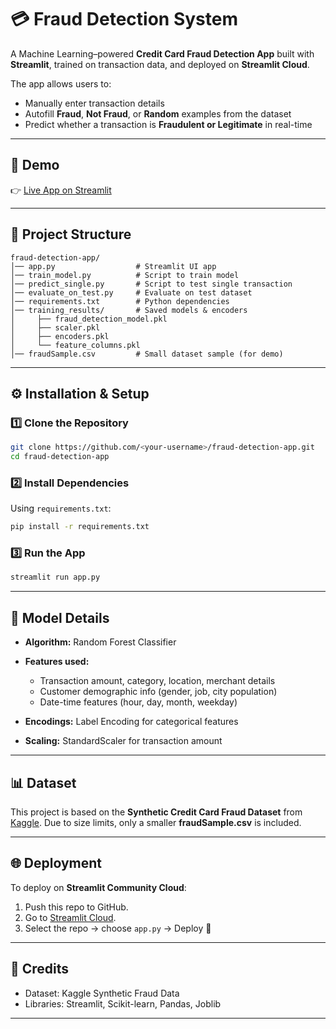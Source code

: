 # 💳 Fraud Detection System

A Machine Learning–powered **Credit Card Fraud Detection App** built with **Streamlit**, trained on transaction data, and deployed on **Streamlit Cloud**.

The app allows users to:

* Manually enter transaction details
* Autofill **Fraud**, **Not Fraud**, or **Random** examples from the dataset
* Predict whether a transaction is **Fraudulent or Legitimate** in real-time

---

## 🚀 Demo

👉 [Live App on Streamlit](https://creditcardfd.streamlit.app/)

---

## 📂 Project Structure

```
fraud-detection-app/
│── app.py                  # Streamlit UI app
│── train_model.py          # Script to train model
│── predict_single.py       # Script to test single transaction
│── evaluate_on_test.py     # Evaluate on test dataset
│── requirements.txt        # Python dependencies
│── training_results/       # Saved models & encoders
│     ├── fraud_detection_model.pkl
│     ├── scaler.pkl
│     ├── encoders.pkl
│     └── feature_columns.pkl
│── fraudSample.csv         # Small dataset sample (for demo)
```

---

## ⚙️ Installation & Setup

### 1️⃣ Clone the Repository

```bash
git clone https://github.com/<your-username>/fraud-detection-app.git
cd fraud-detection-app
```

### 2️⃣ Install Dependencies

Using `requirements.txt`:

```bash
pip install -r requirements.txt
```


### 3️⃣ Run the App

```bash
streamlit run app.py
```

---

## 🧠 Model Details

* **Algorithm:** Random Forest Classifier
* **Features used:**

  * Transaction amount, category, location, merchant details
  * Customer demographic info (gender, job, city population)
  * Date-time features (hour, day, month, weekday)
* **Encodings:** Label Encoding for categorical features
* **Scaling:** StandardScaler for transaction amount

---

## 📊 Dataset

This project is based on the **Synthetic Credit Card Fraud Dataset** from [Kaggle](https://www.kaggle.com/code/youssefelbadry10/credit-card-fraud-detection/input).
Due to size limits, only a smaller **fraudSample.csv** is included.

---

## 🌐 Deployment

To deploy on **Streamlit Community Cloud**:

1. Push this repo to GitHub.
2. Go to [Streamlit Cloud](https://share.streamlit.io).
3. Select the repo → choose `app.py` → Deploy 🚀

---

## 🙌 Credits

* Dataset: Kaggle Synthetic Fraud Data
* Libraries: Streamlit, Scikit-learn, Pandas, Joblib

---
